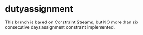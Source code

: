 # dutyassignment

This branch is based on Constraint Streams, but NO more than six consecutive days assignment constraint implemented. 
